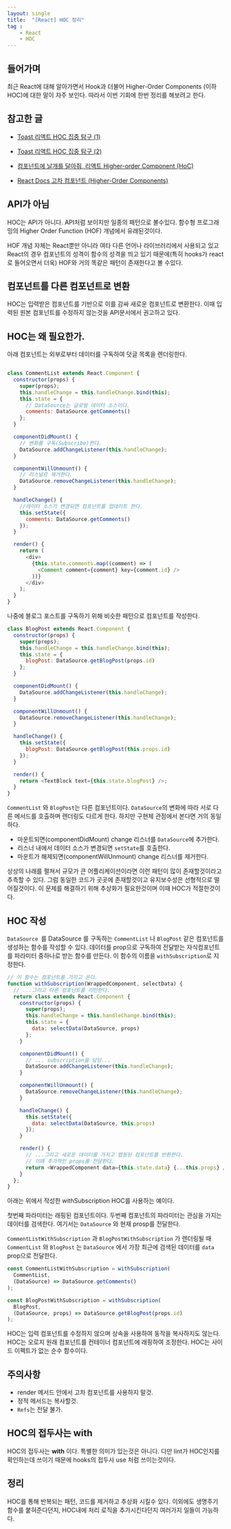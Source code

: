 ```yaml
---
layout: single
title:  "[React] HOC 정리"
tag : 
    - React
    - HOC
---
```


## 들어가며

최근 React에 대해 알아가면서 Hook과 더불어 Higher-Order Components (이하 HOC)에 대한 말이 자주 보인다. 따라서 이번 기회에 한번 정리를 해보려고 한다.


## 참고한 글

- [Toast 리액트 HOC 집중 탐구 (1)](https://meetup.toast.com/posts/137)

- [Toast 리액트 HOC 집중 탐구 (2)](https://meetup.toast.com/posts/144)

- [컴포넌트에 날개를 달아줘, 리액트 Higher-order Component (HoC)](https://velopert.com/3537)

- [React Docs 고차 컴포넌트 (Higher-Order Components)](https://reactjs-kr.firebaseapp.com/docs/higher-order-components.html)


## API가 아님

HOC는 API가 아니다. API처럼 보이지만 일종의 패턴으로 볼수있다. 함수형 프로그래밍의 Higher Order Function (HOF) 개념에서 유래된것이다.

HOF 개념 자체는 React뿐만 아니라 여타 다른 언어나 라이브러리에서 사용되고 있고 React의 경우 컴포넌트의 성격이 함수의 성격을 띄고 있기 때문에(특히 hooks가 react로 들어오면서 더욱) HOF와 거의 똑같은 패턴이 존재한다고 볼 수있다.



## 컴포넌트를 다른 컴포넌트로 변환

HOC는 입력받은 컴포넌트를 기반으로 이를 감싸 새로운 컴포넌트로 변환한다. 이때 입력된 원본 컴포넌트를 수정하지 않는것을 API문서에서 권고하고 있다. 

## HOC는 왜 필요한가.

아래 컴포넌트는 외부로부터 데이터를 구독하여 덧글 목록을 렌더링한다.

```js

class CommentList extends React.Component {
  constructor(props) {
    super(props);
    this.handleChange = this.handleChange.bind(this);
    this.state = {
      // DataSource는 글로벌 데이터 소스이다.
      comments: DataSource.getComments()
    };
  }

  componentDidMount() {
    // 변화를 구독(Subscribe)한다.
    DataSource.addChangeListener(this.handleChange);
  }

  componentWillUnmount() {
    // 리스널르 제거한다.
    DataSource.removeChangeListener(this.handleChange);
  }

  handleChange() {
    //데이터 소스가 변경되면 컴포넌트를 업데이트 한다.
    this.setState({
      comments: DataSource.getComments()
    });
  }

  render() {
    return (
      <div>
        {this.state.comments.map((comment) => (
          <Comment comment={comment} key={comment.id} />
        ))}
      </div>
    );
  }
}
```

나중에 블로그 포스트를 구독하기 위해 비슷한 패턴으로 컴포넌트를 작성한다.

```js
class BlogPost extends React.Component {
  constructor(props) {
    super(props);
    this.handleChange = this.handleChange.bind(this);
    this.state = {
      blogPost: DataSource.getBlogPost(props.id)
    };
  }

  componentDidMount() {
    DataSource.addChangeListener(this.handleChange);
  }

  componentWillUnmount() {
    DataSource.removeChangeListener(this.handleChange);
  }

  handleChange() {
    this.setState({
      blogPost: DataSource.getBlogPost(this.props.id)
    });
  }

  render() {
    return <TextBlock text={this.state.blogPost} />;
  }
}

```

`CommentList` 와 `BlogPost`는 다른 컴포넌트이다. `DataSource`의 변화에 따라 서로 다른 메서드를 호출하며 렌더링도 다르게 한다. 하지만 구현체 관점에서 본다면 거의 동일하다. 

- 마운트되면(componentDidMount) change 리스너를 `DataSource`에 추가한다.
- 리스너 내에서 데이터 소스가 변경되면 `setState`를 호출한다.
- 마운트가 해제되면(componentWillUnmount) change 리스너를 제거한다.

상상의 나래를 펼쳐서 규모가 큰 어플리케이션이라면 이런 패턴이 많이 존재할것이라고 추측할 수 있다. 그럼 동일한 코드가 곳곳에 존재할것이고 유지보수성은 선형적으로 떨어질것이다. 이 문제를 해결하기 위해 추상화가 필요한것이며 이때 HOC가 적절한것이다.


## HOC 작성

`DataSource `를 DataSource 를 구독하는 `CommentList` 나 `BlogPost` 같은 컴포넌트를 생성하는 함수를 작성할 수 있다. 데이터를 prop으로 구독하여 전달받는 자식컴포넌트를 파라미터 중하나로 받는 함수를 만든다. 이 함수의 이름을 `withSubscription`로 지정한다.


```js
// 이 함수는 컴포넌트를 가지고 온다.
function withSubscription(WrappedComponent, selectData) {
  // ...그리고 다른 컴포넌트를 리턴한다.
  return class extends React.Component {
    constructor(props) {
      super(props);
      this.handleChange = this.handleChange.bind(this);
      this.state = {
        data: selectData(DataSource, props)
      };
    }

    componentDidMount() {
      // ... subscription을 담당...
      DataSource.addChangeListener(this.handleChange);
    }

    componentWillUnmount() {
      DataSource.removeChangeListener(this.handleChange);
    }

    handleChange() {
      this.setState({
        data: selectData(DataSource, this.props)
      });
    }

    render() {
      // ...그리고 새로운 데이터를 가지고 랩핑된 컴포넌트를 반환한다.
      // 이때 추가적인 props를 전달한다.
      return <WrappedComponent data={this.state.data} {...this.props} />;
    }
  };
}
```

아래는 위에서 작성한 withSubscription HOC를 사용하는 예이다.

첫번째 파라미터는 래핑된 컴포넌트이다. 두번째 컴포넌트의 파라미터는 관심을 가지는 데이터를 검색한다. 여기서는 `DataSource` 와 현재 prosp를 전달한다.


`CommentListWithSubscription` 과 `BlogPostWithSubscription` 가 렌더링될 때 `CommentList` 와 `BlogPost` 는 `DataSource` 에서 가장 최근에 검색된 데이터를 `data` prop으로 전달한다.

```js
const CommentListWithSubscription = withSubscription(
  CommentList,
  (DataSource) => DataSource.getComments()
);

const BlogPostWithSubscription = withSubscription(
  BlogPost,
  (DataSource, props) => DataSource.getBlogPost(props.id)
);
```


HOC는 입력 컴포넌트를 수정하지 않으며 상속을 사용하여 동작을 복사하지도 않는다. HOC는 오로지 원래 컴포넌트를 컨테이너 컴포넌트에 래핑하여 조정한다. HOC는 사이드 이펙트가 없는 순수 함수이다.


## 주의사항

- render 메서드 안에서 고차 컴포넌트를 사용하지 말것.
- 정적 메서드는 복사할것.
- `Refs`는 전달 불가.


## HOC의 접두사는 with

HOC의 접두사는 **with** 이다. 특별한 의미가 있는것은 아니다. 다만 lint가 HOC인지를 확인하는데 쓰이기 때문에 hooks의 접두사 use 처럼 쓰이는것이다.


## 정리
HOC를 통해 반복되는 패턴, 코드를 제거하고 추상화 시킬수 있다. 이외에도 생명주기 함수를 붙혀준다던지, HOC내에 처리 로직을 추가시킨다던지 여러가지 일들이 가능하다.

